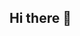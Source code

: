 ## Hi there 👋

<!--
**aakarsh12x/aakarsh12x** is a ✨ _special_ ✨ repository because its `README.md` (this file) appears on your GitHub profile.

Here are some ideas to get you started:

- 🔭 I’m currently working on ...
- 🌱 I’m currently learning ...
- 👯 I’m looking to collaborate on ...
- 🤔 I’m looking for help with ...
- 💬 Ask me about ...### 🧰 Technologies & Skills

#### Languages
<p>
  <img src="https://skillicons.dev/icons?i=java,python,js,html,css" height="36" alt="Java, Python, JavaScript, HTML, CSS" />
</p>

#### Frameworks
<p>
  <img src="https://skillicons.dev/icons?i=react,nextjs,nodejs,express,flutter" height="36" alt="React, Next.js, Node.js, Express, Flutter" />
</p>
<p>
  <img alt="scikit-learn" src="https://img.shields.io/badge/scikit--learn-FF9F1C?style=flat&logo=scikitlearn&logoColor=white" />
</p>

#### Databases
<p>
  <img src="https://skillicons.dev/icons?i=mongodb,postgres" height="36" alt="MongoDB, SQL (Postgres)" />
</p>
<p>
  <img alt="Neon (Postgres)" src="https://img.shields.io/badge/Neon%20(Postgres)-2F679A?style=flat&logo=postgresql&logoColor=white" />
  <img alt="Amazon RDS" src="https://img.shields.io/badge/Amazon%20RDS-232F3E?style=flat&logo=amazonaws&logoColor=FF9900" />
</p>

#### Tools
<p>
  <img src="https://skillicons.dev/icons?i=git,vscode,eclipse" height="36" alt="Git, VS Code, Eclipse" />
</p>
<p>
  <img alt="STS4" src="https://img.shields.io/badge/Spring%20Tool%20Suite%204-6DB33F?style=flat&logo=spring&logoColor=white" />
  <img alt="Jupyter" src="https://img.shields.io/badge/Jupyter-F37626?style=flat&logo=jupyter&logoColor=white" />
  <img alt="AWS" src="https://img.shields.io/badge/AWS-232F3E?style=flat&logo=amazonaws&logoColor=FF9900" />
  <img alt="Postman" src="https://img.shields.io/badge/Postman-FF6C37?style=flat&logo=postman&logoColor=white" />
</p>

-->

